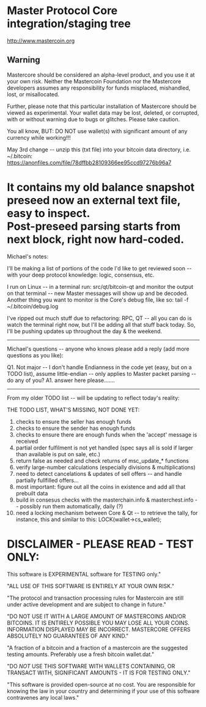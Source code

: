 Master Protocol Core integration/staging tree
=================================================

http://www.mastercoin.org

Warning
--------------

Mastercore should be considered an alpha-level product, and you use it at your own risk.  Neither the Mastercoin Foundation nor the Mastercore developers assumes any responsibility for funds misplaced, mishandled, lost, or misallocated.

Further, please note that this particular installation of Mastercore should be viewed as experimental.  Your wallet data may be lost, deleted, or corrupted, with or without warning due to bugs or glitches. Please take caution.

You all know, BUT: DO NOT use wallet(s) with significant amount of any currency while working!!!

May 3rd change -- unzip this (txt file) into your bitcoin data directory, i.e. ~/.bitcoin:  
https://anonfiles.com/file/78dffbb28109366ee95ccd97276b96a7

It contains my old balance snapshot preseed now an external text file, easy to inspect.  
Post-preseed parsing starts from next block, right now hard-coded.
=======================================================================================  

Michael's notes:

I'll be making a list of portions of the code I'd like to get reviewed soon -- with your deep protocol knowledge: logic, consensus, etc.

I run on Linux -- in a terminal run: src/qt/bitcoin-qt and monitor the output on that terminal -- new Master messages will show up and be decoded.
Another thing you want to monitor is the Core's debug file, like so: tail -f ~/.bitcoin/debug.log

I've ripped out much stuff due to refactoring: RPC, QT -- all you can do is watch the terminal right now, but I'll be adding all that stuff back today.
So, I'll be pushing updates up throughout the day & the weekend.

----------------------------------------------------------------
Michael's questions -- anyone who knows please add a reply (add more questions as you like):

 Q1. Not major -- I don't handle Endianness in the code yet (easy, but on a TODO list), assume little-endian -- only applies to Master packet parsing -- do any of you?
 A1. answer here please.......

----------------------------------------------------------------
From my older TODO list -- will be updating to reflect today's reality:

 THE TODO LIST, WHAT'S MISSING, NOT DONE YET:  
  1) checks to ensure the seller has enough funds  
  2) checks to ensure the sender has enough funds  
  3) checks to ensure there are enough funds when the 'accept' message is received  
  4) partial order fulfilment is not yet handled (spec says all is sold if larger than available is put on sale, etc.)  
  5) return false as needed and check returns of msc_update_* functions  
  6) verify large-number calculations (especially divisions & multiplications)  
  7) need to detect cancelations & updates of sell offers -- and handle partially fullfilled offers...  
  8) most important: figure out all the coins in existence and add all that prebuilt data  
  9) build in consesus checks with the masterchain.info & masterchest.info -- possibly run them automatically, daily (?)  
 10) need a locking mechanism between Core & Qt -- to retrieve the tally, for instance, this and similar to this: LOCK(wallet->cs_wallet);


DISCLAIMER - PLEASE READ - TEST ONLY: 
============================ 

This software is EXPERIMENTAL software for TESTING only." 

"ALL USE OF THIS SOFTWARE IS ENTIRELY AT YOUR OWN RISK." 

"The protocol and transaction processing rules for Mastercoin are still under active development and are subject to change in future." 

"DO NOT USE IT WITH A LARGE AMOUNT OF MASTERCOINS AND/OR BITCOINS.  IT IS ENTIRELY POSSIBLE YOU MAY LOSE ALL YOUR COINS.  INFORMATION DISPLAYED MAY BE INCORRECT.  MASTERCORE OFFERS ABSOLUTELY NO GUARANTEES OF ANY KIND." 

"A fraction of a bitcoin and a fraction of a mastercoin are the suggested testing amounts.  Preferably use a fresh bitcoin wallet.dat." 

"DO *NOT* USE THIS SOFTWARE WITH WALLETS CONTAINING, OR TRANSACT WITH, SIGNIFICANT AMOUNTS - IT IS FOR TESTING ONLY." 

"This software is provided open-source at no cost.  You are responsible for knowing the law in your country and determining if your use of this software contravenes any local laws."
